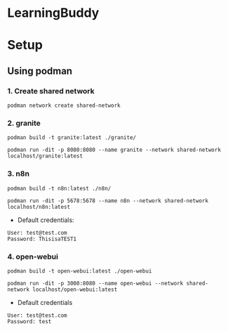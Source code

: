 # LearningBuddy

# Setup


## Using podman

### 1. Create shared network
`podman network create shared-network`

### 2. granite
```
podman build -t granite:latest ./granite/

podman run -dit -p 8080:8080 --name granite --network shared-network localhost/granite:latest
```

### 3. n8n
```
podman build -t n8n:latest ./n8n/

podman run -dit -p 5678:5678 --name n8n --network shared-network localhost/n8n:latest
```

- Default credentials:
```
User: test@test.com
Password: ThisisaTEST1
```

### 4. open-webui

```
podman build -t open-webui:latest ./open-webui 

podman run -dit -p 3000:8080 --name open-webui --network shared-network localhost/open-webui:latest
```

- Default credentials
```
User: test@test.com
Password: test
```